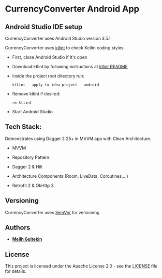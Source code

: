# CurrencyConverter Android App

## Android Studio IDE setup

CurrencyConverter uses Android Studio version 3.5.1

CurrencyConverter uses [ktlint](https://ktlint.github.io/) to check Kotlin coding styles.

- First, close Android Studio if it's open

- Download ktlint by following instructions at [ktlint README](https://github.com/shyiko/ktlint/blob/master/README.md#installation)

- Inside the project root directory run:

  `ktlint --apply-to-idea-project --android`

- Remove ktlint if desired:

  `rm ktlint`

- Start Android Studio

## Tech Stack:

Demonstrates using Dagger 2.25+ in MVVM app with Clean Architecture.

- MVVM

- Repository Pattern

- Dagger 2 & Hilt

- Architecture Components (Room, LiveData, Coroutines,...)

- Retrofit 2 & OkHttp 3 

## Versioning

CurrencyConverter uses [SemVer](http://semver.org/) for versioning.

## Authors

* **[Melih Gultekin](https://github.com/melomg/)**

## License

This project is licensed under the Apache License 2.0 - see the [LICENSE](LICENSE) file for details.

